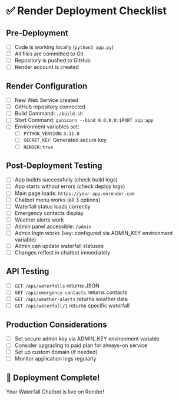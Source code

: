 # ✅ Render Deployment Checklist

## Pre-Deployment
- [ ] Code is working locally (`python3 app.py`)
- [ ] All files are committed to Git
- [ ] Repository is pushed to GitHub
- [ ] Render account is created

## Render Configuration
- [ ] New Web Service created
- [ ] GitHub repository connected
- [ ] Build Command: `./build.sh`
- [ ] Start Command: `gunicorn --bind 0.0.0.0:$PORT app:app`
- [ ] Environment variables set:
  - [ ] `PYTHON_VERSION`: `3.11.0`
  - [ ] `SECRET_KEY`: Generated secure key
  - [ ] `RENDER`: `true`

## Post-Deployment Testing
- [ ] App builds successfully (check build logs)
- [ ] App starts without errors (check deploy logs)
- [ ] Main page loads: `https://your-app.onrender.com`
- [ ] Chatbot menu works (all 3 options)
- [ ] Waterfall status loads correctly
- [ ] Emergency contacts display
- [ ] Weather alerts work
- [ ] Admin panel accessible: `/admin`
- [ ] Admin login works (key: configured via ADMIN_KEY environment variable)
- [ ] Admin can update waterfall statuses
- [ ] Changes reflect in chatbot immediately

## API Testing
- [ ] `GET /api/waterfalls` returns JSON
- [ ] `GET /api/emergency-contacts` returns contacts
- [ ] `GET /api/weather-alerts` returns weather data
- [ ] `GET /api/waterfall/1` returns specific waterfall

## Production Considerations
- [ ] Set secure admin key via ADMIN_KEY environment variable
- [ ] Consider upgrading to paid plan for always-on service
- [ ] Set up custom domain (if needed)
- [ ] Monitor application logs regularly

## 🎉 Deployment Complete!
Your Waterfall Chatbot is live on Render!